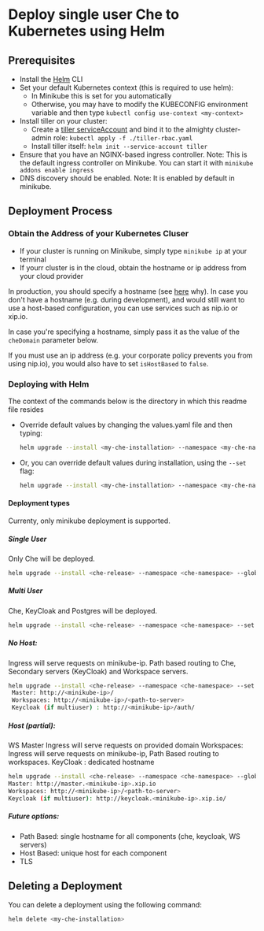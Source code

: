 # Deploy single user Che to Kubernetes using Helm

## Prerequisites
- Install the [Helm](https://github.com/kubernetes/helm/blob/master/docs/install.md) CLI
- Set your default Kubernetes context (this is required to use helm):
  - In Minikube this is set for you automatically
  - Otherwise, you may have to modify the KUBECONFIG environment variable and then type `kubectl config use-context <my-context>`
- Install tiller on your cluster:
  - Create a [tiller serviceAccount](https://github.com/kubernetes/helm/blob/master/docs/rbac.md) and bind it to the almighty cluster-admin role: `kubectl apply -f ./tiller-rbac.yaml`
  - Install tiller itself: `helm init --service-account tiller`
- Ensure that you have an NGINX-based ingress controller. Note: This is the default ingress controller on Minikube. You can start it with `minikube addons enable ingress`
- DNS discovery should be enabled. Note: It is enabled by default in minikube.
## Deployment Process
### Obtain the Address of your Kubernetes Cluser
- If your cluster is running on Minikube, simply type `minikube ip` at your terminal
- If yourr cluster is in the cloud, obtain the hostname or ip address from your cloud provider

In production, you should specify a hostname (see [here](https://github.com/eclipse/che/issues/8694) why). In case you don't have a hostname (e.g. during development), and would still want to use a host-based configuration, you can use services such as nip.io or xip.io.

In case you're specifying a hostname, simply pass it as the value of the `cheDomain` parameter below.

If you must use an ip address (e.g. your corporate policy prevents you from using nip.io), you would also have to set `isHostBased` to `false`.

### Deploying with Helm
The context of the commands below is the directory in which this readme file resides

- Override default values by changing the values.yaml file and then typing:

  ```bash
  helm upgrade --install <my-che-installation> --namespace <my-che-namespace> ./
  ```
- Or, you can override default values during installation, using the `--set` flag:

  ```bash
  helm upgrade --install <my-che-installation> --namespace <my-che-namespace> --set global.cheDomain=<my-hostname> --set cheImage=<my-image> ./
  ```

#### Deployment types
Currenty, only minikube deployment is supported.

##### Single User 
Only Che will be deployed.

  ```bash
  helm upgrade --install <che-release> --namespace <che-namespace> --global.cheDomain=<domain> ./
  ```
  
##### Multi User 
Che, KeyCloak and Postgres will be deployed.

  ```bash
  helm upgrade --install <che-release> --namespace <che-namespace> --set global.multiuser=true --global.cheDomain=<domain> ./
  ```
  
##### No Host:
 Ingress will serve requests on minikube-ip. 
 Path based routing to Che, Secondary servers (KeyCloak) and Workspace servers.

  ```bash
  helm upgrade --install <che-release> --namespace <che-namespace> --set global.isHostbased=false --global.cheDomain=<minikube-ip> ./
   Master: http://<minikube-ip>/
   Workspaces: http://<minikube-ip>/<path-to-server>
   Keycloak (if multiuser) : http://<minikube-ip>/auth/
  ```
  
##### Host (partial): 
 WS Master Ingress will serve requests on provided domain
 Workspaces: Ingress will serve requests on minikube-ip, Path Based routing to workspaces. 
 KeyCloak : dedicated hostname 
   
   ```bash
   helm upgrade --install <che-release> --namespace <che-namespace> --global.cheDomain=<minikube-ip>.xip.io ./
   Master: http://master.<minikube-ip>.xip.io
   Workspaces: http://<minikube-ip>/<path-to-server>
   Keycloak (if multiuser): http://keycloak.<minikube-ip>.xip.io/
   ```
 

##### Future options:
- Path Based: single hostname for all components (che, keycloak, WS servers) 
- Host Based: unique host for each component
- TLS
  
## Deleting a Deployment
You can delete a deployment using the following command:
``` bash
helm delete <my-che-installation>
```
